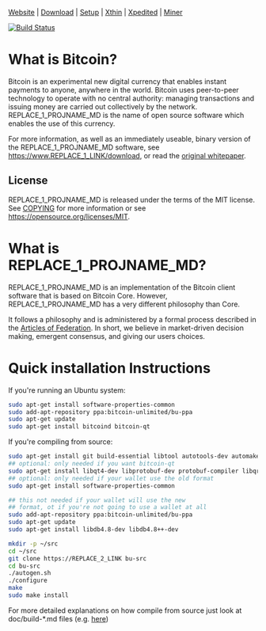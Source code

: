 [Website](https://www.REPLACE_1_LINK)  | [Download](https://www.REPLACE_1_LINK/download) | [Setup](doc/README.md)  |  [Xthin](doc/bu-xthin.md)  |  [Xpedited](doc/bu-xpedited-forwarding.md)  |   [Miner](doc/miner.md)

[![Build Status](https://travis-ci.org/BitcoinUnlimited/BitcoinUnlimited.svg?branch=release)](https://travis-ci.org/BitcoinUnlimited/BitcoinUnlimited)

What is Bitcoin?
=====================================

Bitcoin is an experimental new digital currency that enables instant payments to
anyone, anywhere in the world. Bitcoin uses peer-to-peer technology to operate
with no central authority: managing transactions and issuing money are carried
out collectively by the network. REPLACE_1_PROJNAME_MD is the name of open source
software which enables the use of this currency.

For more information, as well as an immediately useable, binary version of
the REPLACE_1_PROJNAME_MD software, see https://www.REPLACE_1_LINK/download, or read the
[original whitepaper](https://www.REPLACE_1_LINK/resources/bitcoin.pdf).

License
-------

REPLACE_1_PROJNAME_MD is released under the terms of the MIT license. See [COPYING](COPYING) for more
information or see https://opensource.org/licenses/MIT.

What is REPLACE_1_PROJNAME_MD?
=====================================

REPLACE_1_PROJNAME_MD is an implementation of the Bitcoin client software that is based on Bitcoin Core.
However, REPLACE_1_PROJNAME_MD has a very different philosophy than Core.

It follows a philosophy and is administered by a formal process described in the [Articles of Federation](http://www.REPLACE_1_LINK/resources/BUarticles.pdf).
In short, we believe in market-driven decision making, emergent consensus, and giving our users choices.

Quick installation Instructions
====================================

If you're running an Ubuntu system:

```sh
sudo apt-get install software-properties-common
sudo add-apt-repository ppa:bitcoin-unlimited/bu-ppa
sudo apt-get update
sudo apt-get install bitcoind bitcoin-qt
```
If you're compiling from source:

```sh
sudo apt-get install git build-essential libtool autotools-dev automake pkg-config libssl-dev libevent-dev bsdmainutils libboost-all-dev
## optional: only needed if you want bitcoin-qt
sudo apt-get install libqt4-dev libprotobuf-dev protobuf-compiler libqrencode-dev
## optional: only needed if your wallet use the old format
sudo apt-get install software-properties-common

## this not needed if your wallet will use the new
## format, ot if you're not going to use a wallet at all
sudo add-apt-repository ppa:bitcoin-unlimited/bu-ppa
sudo apt-get update
sudo apt-get install libdb4.8-dev libdb4.8++-dev

mkdir -p ~/src
cd ~/src
git clone https://REPLACE_2_LINK bu-src
cd bu-src
./autogen.sh
./configure
make
sudo make install
```

For more detailed explanations on how compile from source just look at doc/build-*.md files (e.g. [here](doc/quick-install.md))
